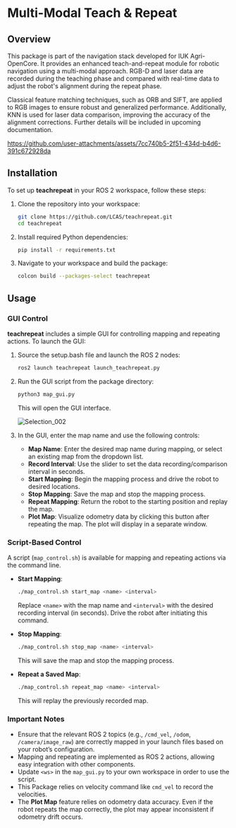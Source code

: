 # Multi-Modal Teach & Repeat  

## Overview  

This package is part of the navigation stack developed for IUK Agri-OpenCore. It provides an enhanced teach-and-repeat module for robotic navigation using a multi-modal approach. RGB-D and laser data are recorded during the teaching phase and compared with real-time data to adjust the robot's alignment during the repeat phase.  

Classical feature matching techniques, such as ORB and SIFT, are applied to RGB images to ensure robust and generalized performance. Additionally, KNN is used for laser data comparison, improving the accuracy of the alignment corrections. Further details will be included in upcoming documentation.  


https://github.com/user-attachments/assets/7cc740b5-2f51-434d-b4d6-391c672928da


## Installation  

To set up **teachrepeat** in your ROS 2 workspace, follow these steps:  

1. Clone the repository into your workspace:  
    ```bash  
    git clone https://github.com/LCAS/teachrepeat.git
    cd teachrepeat  
    ```  

2. Install required Python dependencies:  
    ```bash  
    pip install -r requirements.txt  
    ```  

3. Navigate to your workspace and build the package:  
    ```bash  
    colcon build --packages-select teachrepeat  
    ```  
## Usage  

### GUI Control  

**teachrepeat** includes a simple GUI for controlling mapping and repeating actions. To launch the GUI:  

1. Source the setup.bash file and launch the ROS 2 nodes:  
    ```bash  
    ros2 launch teachrepeat launch_teachrepeat.py  
    ```  

2. Run the GUI script from the package directory:  
    ```bash  
    python3 map_gui.py  
    ```  

    This will open the GUI interface.  

    ![Selection_002](https://github.com/user-attachments/assets/2f47dcd8-b0b3-4c70-85b1-8b88a1e42f31)  

3. In the GUI, enter the map name and use the following controls:  
    - **Map Name**: Enter the desired map name during mapping, or select an existing map from the dropdown list.  
    - **Record Interval**: Use the slider to set the data recording/comparison interval in seconds.  
    - **Start Mapping**: Begin the mapping process and drive the robot to desired locations.  
    - **Stop Mapping**: Save the map and stop the mapping process.  
    - **Repeat Mapping**: Return the robot to the starting position and replay the map.  
    - **Plot Map**: Visualize odometry data by clicking this button after repeating the map. The plot will display in a separate window.  

### Script-Based Control  

A script (`map_control.sh`) is available for mapping and repeating actions via the command line.  

- **Start Mapping**:  
    ```bash  
    ./map_control.sh start_map <name> <interval>  
    ```  
    Replace `<name>` with the map name and `<interval>` with the desired recording interval (in seconds). Drive the robot after initiating this command.  

- **Stop Mapping**:  
    ```bash  
    ./map_control.sh stop_map <name> <interval>  
    ```  
    This will save the map and stop the mapping process.  

- **Repeat a Saved Map**:  
    ```bash  
    ./map_control.sh repeat_map <name> <interval>  
    ```  
    This will replay the previously recorded map.  

### Important Notes  

- Ensure that the relevant ROS 2 topics (e.g., `/cmd_vel`, `/odom`, `/camera/image_raw`) are correctly mapped in your launch files based on your robot’s configuration.  
- Mapping and repeating are implemented as ROS 2 actions, allowing easy integration with other components.
- Update `<ws>` in the `map_gui.py` to your own workspace in order to use the script.
- This Package relies on velocity command like `cmd_vel` to record the velocities.
- The **Plot Map** feature relies on odometry data accuracy. Even if the robot repeats the map correctly, the plot may appear inconsistent if odometry drift occurs.  
